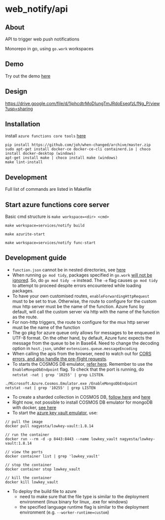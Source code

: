 # web_notify/api
## About
API to trigger web push notifications

Monorepo in go, using `go.work` workspaces

## Demo
Try out the demo  [here](https://nice-ground-07440cd00.1.azurestaticapps.net/)

## Design
https://drive.google.com/file/d/1iphcdtrMoDIungTmJRdoEseqfzLfNg_P/view?usp=sharing

## Installation
install `azure functions core tools` [here](https://docs.microsoft.com/en-us/azure/azure-functions/functions-run-local?tabs=v4%2Cwindows%2Cpowershell%2Cazurecli%2Cbash&source=docs#install-the-azure-functions-core-tools)

```
pip install https://github.com/joh/when-changed/archive/master.zip
sudo apt-get install docker-ce docker-ce-cli containerd.io | choco install docker-desktop (windows)
apt-get install make | choco install make (windows)
make lint-install
```

## Development
Full list of commands are listed in Makefile

## Start azure functions core server
Basic cmd structure is `make workspace=<dir> <cmd>`

`make workspace=services/notify build`

`make azurite-start`

`make workspace=services/notify func-start`

## Development guide
- `function.json` cannot be in nested directories, see [here](https://github.com/Azure/azure-functions-host/issues/5373)
- When running `go mod tidy`, packages specified in `go.work` [will not be ignored](https://github.com/golang/go/issues/50750). So, do `go mod tidy -e` instead. The `-e` flag causes `go mod tidy` to attempt to proceed despite errors encountered while loading packages.
- To have your own customised routes, `enableForwardingHttpRequest` must to be set to true. Otherwise, the route to configure for the custom mux http server must be the name of the function. Azure func by default, will call the custom server via http with the name of the function as the route.
- For non-http triggers, the route to configure for the mux http server must be the name of the function
- The go pkg for azure queue only allows for messages to be enqueued in UTF-8 format. On the other hand, by default, Azure func expects the message from the queue to be in Base64. Need to change the decoding option in `host.json`, under `extensions.queue.messageEncoding`
- When calling the apis from the browser, need to watch out for [CORS errors, and also handle the pre-flight requests](https://flaviocopes.com/golang-enable-cors/).
- To starts the COSMOS DB emulator, [refer here](https://docs.microsoft.com/en-us/azure/cosmos-db/local-emulator?tabs=ssl-netstd21#azure-cosmos-dbs-api-for-mongodb). Remember to use the `EnableMongoDbEndpoint` flag. To check that the port is running, do `netstat -nat | grep '10255' | grep LISTEN`.
```
./Microsoft.Azure.Cosmos.Emulator.exe /EnableMongoDbEndpoint
netstat -nat | grep '10255' | grep LISTEN
```
- To create a sharded collection in COSMOS DB, [follow here](https://stackoverflow.com/a/54869239/6514532) and [here](https://www.mongodb.com/community/forums/t/how-do-you-shard-a-collection-with-the-go-driver/4676)
- Right now, not possible to install COSMOS DB emulator for mongoDB with docker, [see here](https://github.com/MicrosoftDocs/azure-docs/issues/95755)
- To start the [azure key vault emulator](https://github.com/nagyesta/lowkey-vault), use:
```
// pull the image
docker pull nagyesta/lowkey-vault:1.8.14

// run the container
docker run --rm -d -p 8443:8443 --name lowkey_vault nagyesta/lowkey-vault:1.8.14

// view the ports
docker container list | grep 'lowkey_vault'

// stop the container
docker container stop lowkey_vault

// kill the container
docker kill lowkey_vault
```
- To deploy the build file to azure
  - need to make sure that the file type is similar to the deployment environment (linux binary for linux, .exe for windows)
  - the specified language runtime flag is similar to the deployment environment (e.g. `--worker-runtime=custom`)
